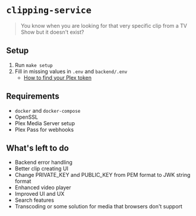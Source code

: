 # `clipping-service`

> You know when you are looking for that very specific clip from a TV Show but it doesn't exist?

## Setup

1. Run `make setup`
2. Fill in missing values in `.env` and `backend/.env`
	- [How to find your Plex token](https://support.plex.tv/articles/204059436-finding-an-authentication-token-x-plex-token/)

## Requirements

- `docker` and `docker-compose`
- OpenSSL
- Plex Media Server setup
- Plex Pass for webhooks

## What's left to do

- Backend error handling
- Better clip creating UI
- Change PRIVATE_KEY and PUBLIC_KEY from PEM format to JWK string format
- Enhanced video player
- Improved UI and UX
- Search features
- Transcoding or some solution for media that browsers don't support
